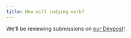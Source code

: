 ```yaml
---
title: How will judging work?
---
```


We'll be reviewing submissions on [our Devpost](https://hackquarantine.devpost.com/)!
